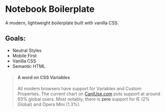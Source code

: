# Notebook Boilerplate

A modern, lightweight boilerplate built with vanilla CSS.

## Goals:
- Neutral Styles
- Mobile First
- Vanilla CSS
- Semantic HTML
> #### A word on CSS Variables
> All modern browsers have support for Variables and Custom Properties. 
> The current chart on [CanIUse.com](https://caniuse.com/#search=variables) puts support at around 93% global users. Most notably, there is **zero** support for IE (2% Global) and Opera Mini (1.3%).
